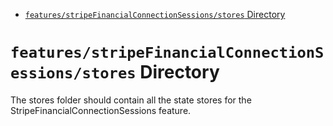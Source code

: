 <!-- START doctoc generated TOC please keep comment here to allow auto update -->
<!-- DON'T EDIT THIS SECTION, INSTEAD RE-RUN doctoc TO UPDATE -->

- [`features/stripeFinancialConnectionSessions/stores` Directory](#featuresstripefinancialconnectionsessionsstores-directory)

<!-- END doctoc generated TOC please keep comment here to allow auto update -->

# `features/stripeFinancialConnectionSessions/stores` Directory

The stores folder should contain all the state stores for the StripeFinancialConnectionSessions feature.
